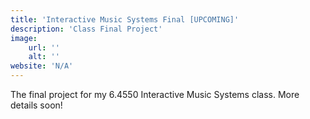 ```yaml
---
title: 'Interactive Music Systems Final [UPCOMING]'
description: 'Class Final Project'
image:
    url: ''
    alt: ''
website: 'N/A'
---
```

The final project for my 6.4550 Interactive Music Systems class. More details soon!

